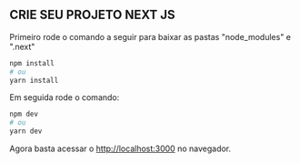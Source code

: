 
## CRIE SEU PROJETO NEXT JS

Primeiro rode o comando a seguir para baixar as pastas "node_modules" e ".next"

```bash
npm install
# ou
yarn install
```

Em seguida rode o comando:
```bash
npm dev
# ou
yarn dev
```

Agora basta acessar o  [http://localhost:3000](http://localhost:3000) no navegador.


